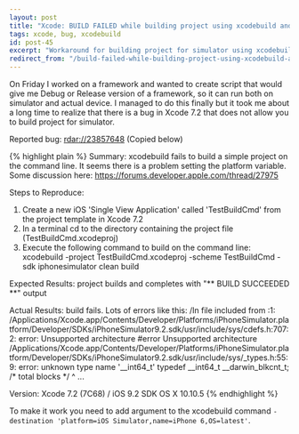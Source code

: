```yaml
---
layout: post
title: "Xcode: BUILD FAILED while building project using xcodebuild and Xcode 7.2"
tags: xcode, bug, xcodebuild
id: post-45
excerpt: "Workaround for building project for simulator using xcodebuild and Xcode 7.2."
redirect_from: "/build-failed-while-building-project-using-xcodebuild-and-xcode-7-2/"
---
```

On Friday I worked on a framework and wanted to create script that would give me
Debug or Release version of a framework, so it can run both on simulator and
actual device. I managed to do this finally but it took me about a long time to
realize that there is a bug in Xcode 7.2 that does not allow you to build project
for simulator.

Reported bug: [rdar://23857648][rdar-1] (Copied below)

{% highlight plain %}
Summary:
xcodebuild fails to build a simple project on the command line. It seems there is
a problem setting the platform variable. Some discussion here:
https://forums.developer.apple.com/thread/27975

Steps to Reproduce:
1. Create a new iOS 'Single View Application' called 'TestBuildCmd' from the project template in Xcode 7.2
2. In a terminal cd to the directory containing the project file (TestBuildCmd.xcodeproj)
3. Execute the following command to build on the command line:
xcodebuild -project TestBuildCmd.xcodeproj -scheme TestBuildCmd -sdk iphonesimulator clean build

Expected Results:
project builds and completes with "** BUILD SUCCEEDED **" output

Actual Results:
build fails. Lots of errors like this:
/In file included from <module-includes>:1:
/Applications/Xcode.app/Contents/Developer/Platforms/iPhoneSimulator.platform/Developer/SDKs/iPhoneSimulator9.2.sdk/usr/include/sys/cdefs.h:707:2: error: Unsupported architecture
#error Unsupported architecture
/Applications/Xcode.app/Contents/Developer/Platforms/iPhoneSimulator.platform/Developer/SDKs/iPhoneSimulator9.2.sdk/usr/include/sys/_types.h:55:9: error: unknown type name '__int64_t'
typedef __int64_t       __darwin_blkcnt_t;      /* total blocks */
        ^
...

Version:
Xcode 7.2 (7C68) / iOS 9.2 SDK
OS X 10.10.5
{% endhighlight %}


To make it work you need to add argument to the xcodebuild command `-destination 'platform=iOS Simulator,name=iPhone 6,OS=latest'`.

[rdar-1]: http://www.openradar.me/23857648
